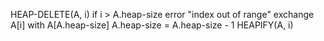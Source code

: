 HEAP-DELETE(A, i)
    if i > A.heap-size
        error "index out of range"
    exchange A[i] with A[A.heap-size]
    A.heap-size = A.heap-size - 1
    HEAPIFY(A, i)